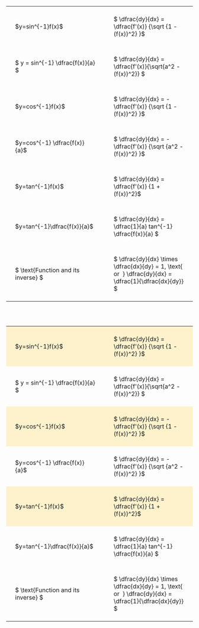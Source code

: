 ---
---

#  
<br>
<style type="text/css">
#T_7ca6c th.col_heading {
  text-align: left;
  font-size: 1em;
}
#T_7ca6c td {
  text-align: left;
  font-size: 1em;
  padding: 1.5em;
}
#T_7ca6c_row0_col0, #T_7ca6c_row1_col0, #T_7ca6c_row2_col0, #T_7ca6c_row3_col0, #T_7ca6c_row4_col0, #T_7ca6c_row5_col0, #T_7ca6c_row6_col0 {
  width: 300px;
  white-space: pre-wrap;
}
#T_7ca6c_row0_col1, #T_7ca6c_row1_col1, #T_7ca6c_row2_col1, #T_7ca6c_row3_col1, #T_7ca6c_row4_col1, #T_7ca6c_row5_col1, #T_7ca6c_row6_col1 {
  width: 400px;
  white-space: pre-wrap;
}
</style>
<table id="T_7ca6c">
  <thead>
  </thead>
  <tbody>
    <tr>
      <td id="T_7ca6c_row0_col0" class="data row0 col0" >$y=sin^{-1}f(x)$</td>
      <td id="T_7ca6c_row0_col1" class="data row0 col1" >$ \dfrac{dy}{dx} = \dfrac{f'(x)} {\sqrt {1 - (f(x))^2} }$</td>
    </tr>
    <tr>
      <td id="T_7ca6c_row1_col0" class="data row1 col0" >$ y = sin^{-1} \dfrac{f(x)}{a} $</td>
      <td id="T_7ca6c_row1_col1" class="data row1 col1" >$ \dfrac{dy}{dx} = \dfrac{f'(x)}{\sqrt{a^2 - (f(x))^2}} $</td>
    </tr>
    <tr>
      <td id="T_7ca6c_row2_col0" class="data row2 col0" >$y=cos^{-1}f(x)$</td>
      <td id="T_7ca6c_row2_col1" class="data row2 col1" >$ \dfrac{dy}{dx} = - \dfrac{f'(x)} {\sqrt {1 - (f(x))^2} }$</td>
    </tr>
    <tr>
      <td id="T_7ca6c_row3_col0" class="data row3 col0" >$y=cos^{-1} \dfrac{f(x)}{a}$</td>
      <td id="T_7ca6c_row3_col1" class="data row3 col1" >$ \dfrac{dy}{dx} = - \dfrac{f'(x)} {\sqrt {a^2 - (f(x))^2} }$</td>
    </tr>
    <tr>
      <td id="T_7ca6c_row4_col0" class="data row4 col0" >$y=tan^{-1}f(x)$</td>
      <td id="T_7ca6c_row4_col1" class="data row4 col1" >$ \dfrac{dy}{dx} = \dfrac{f'(x)} {1 + (f(x))^2}$</td>
    </tr>
    <tr>
      <td id="T_7ca6c_row5_col0" class="data row5 col0" >$y=tan^{-1}\dfrac{f(x)}{a}$</td>
      <td id="T_7ca6c_row5_col1" class="data row5 col1" >$ \dfrac{dy}{dx} =  \dfrac{1}{a} tan^{-1} \dfrac{f(x)}{a} $</td>
    </tr>
    <tr>
      <td id="T_7ca6c_row6_col0" class="data row6 col0" >$ \text{Function and its inverse} $</td>
      <td id="T_7ca6c_row6_col1" class="data row6 col1" >$ \dfrac{dy}{dx} \times \dfrac{dx}{dy} = 1, \text{  or  } \dfrac{dy}{dx} = \dfrac{1}{\dfrac{dx}{dy}} $</td>
    </tr>
  </tbody>
</table>

<br><br>
<style type="text/css">
#T_f85f4 th.col_heading {
  text-align: left;
  font-size: 1em;
}
#T_f85f4 td {
  text-align: left;
  font-size: 1em;
  padding: 1.5em;
}
#T_f85f4_row0_col0, #T_f85f4_row2_col0, #T_f85f4_row4_col0 {
  width: 300px;
  background-color: rgba(255,194,10, 0.2);
  white-space: pre-wrap;
}
#T_f85f4_row0_col1, #T_f85f4_row2_col1, #T_f85f4_row4_col1 {
  width: 400px;
  background-color: rgba(255,194,10, 0.2);
  white-space: pre-wrap;
}
#T_f85f4_row1_col0, #T_f85f4_row3_col0, #T_f85f4_row5_col0, #T_f85f4_row6_col0 {
  width: 300px;
  white-space: pre-wrap;
}
#T_f85f4_row1_col1, #T_f85f4_row3_col1, #T_f85f4_row5_col1, #T_f85f4_row6_col1 {
  width: 400px;
  white-space: pre-wrap;
}
</style>
<table id="T_f85f4">
  <thead>
  </thead>
  <tbody>
    <tr>
      <td id="T_f85f4_row0_col0" class="data row0 col0" >$y=sin^{-1}f(x)$</td>
      <td id="T_f85f4_row0_col1" class="data row0 col1" >$ \dfrac{dy}{dx} = \dfrac{f'(x)} {\sqrt {1 - (f(x))^2} }$</td>
    </tr>
    <tr>
      <td id="T_f85f4_row1_col0" class="data row1 col0" >$ y = sin^{-1} \dfrac{f(x)}{a} $</td>
      <td id="T_f85f4_row1_col1" class="data row1 col1" >$ \dfrac{dy}{dx} = \dfrac{f'(x)}{\sqrt{a^2 - (f(x))^2}} $</td>
    </tr>
    <tr>
      <td id="T_f85f4_row2_col0" class="data row2 col0" >$y=cos^{-1}f(x)$</td>
      <td id="T_f85f4_row2_col1" class="data row2 col1" >$ \dfrac{dy}{dx} = - \dfrac{f'(x)} {\sqrt {1 - (f(x))^2} }$</td>
    </tr>
    <tr>
      <td id="T_f85f4_row3_col0" class="data row3 col0" >$y=cos^{-1} \dfrac{f(x)}{a}$</td>
      <td id="T_f85f4_row3_col1" class="data row3 col1" >$ \dfrac{dy}{dx} = - \dfrac{f'(x)} {\sqrt {a^2 - (f(x))^2} }$</td>
    </tr>
    <tr>
      <td id="T_f85f4_row4_col0" class="data row4 col0" >$y=tan^{-1}f(x)$</td>
      <td id="T_f85f4_row4_col1" class="data row4 col1" >$ \dfrac{dy}{dx} = \dfrac{f'(x)} {1 + (f(x))^2}$</td>
    </tr>
    <tr>
      <td id="T_f85f4_row5_col0" class="data row5 col0" >$y=tan^{-1}\dfrac{f(x)}{a}$</td>
      <td id="T_f85f4_row5_col1" class="data row5 col1" >$ \dfrac{dy}{dx} =  \dfrac{1}{a} tan^{-1} \dfrac{f(x)}{a} $</td>
    </tr>
    <tr>
      <td id="T_f85f4_row6_col0" class="data row6 col0" >$ \text{Function and its inverse} $</td>
      <td id="T_f85f4_row6_col1" class="data row6 col1" >$ \dfrac{dy}{dx} \times \dfrac{dx}{dy} = 1, \text{  or  } \dfrac{dy}{dx} = \dfrac{1}{\dfrac{dx}{dy}} $</td>
    </tr>
  </tbody>
</table>

